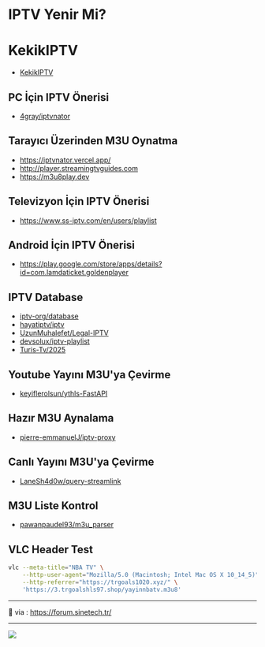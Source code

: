 # IPTV Yenir Mi?

# KekikIPTV

- [KekikIPTV](https://raw.githubusercontent.com/maarrem/IPTV-Kekik/main/Kanallar/KekikAkademi.m3u)

## PC İçin IPTV Önerisi

- [4gray/iptvnator](https://github.com/4gray/iptvnator/releases)

## Tarayıcı Üzerinden M3U Oynatma

- https://iptvnator.vercel.app/
- http://player.streamingtvguides.com
- https://m3u8play.dev

## Televizyon İçin IPTV Önerisi

- https://www.ss-iptv.com/en/users/playlist

## Android İçin IPTV Önerisi

- https://play.google.com/store/apps/details?id=com.lamdaticket.goldenplayer

## IPTV Database

- [iptv-org/database](https://iptv-org.github.io/)
- [hayatiptv/iptv](https://github.com/hayatiptv/iptv)
- [UzunMuhalefet/Legal-IPTV](https://github.com/UzunMuhalefet/Legal-IPTV)
- [devsolux/iptv-playlist](https://github.com/devsolux/iptv-playlist)
- [Turis-Tv/2025](https://github.com/Turis-Tv/2025)

## Youtube Yayını M3U'ya Çevirme

- [keyiflerolsun/ythls-FastAPI](https://github.com/keyiflerolsun/ythls-FastAPI)

## Hazır M3U Aynalama

- [pierre-emmanuelJ/iptv-proxy](https://github.com/pierre-emmanuelJ/iptv-proxy)

## Canlı Yayını M3U'ya Çevirme

- [LaneSh4d0w/query-streamlink](https://github.com/LaneSh4d0w/query-streamlink)

## M3U Liste Kontrol

- [pawanpaudel93/m3u_parser](https://github.com/pawanpaudel93/m3u_parser)

## VLC Header Test

```bash
vlc --meta-title="NBA TV" \
    --http-user-agent="Mozilla/5.0 (Macintosh; Intel Mac OS X 10_14_5)" \
    --http-referrer="https://trgoals1020.xyz/" \
    'https://3.trgoalshls97.shop/yayinnbatv.m3u8'
```

---

💬 via : https://forum.sinetech.tr/

---

<a href="https://github.com/maarrem/IPTV-Kekik/graphs/contributors?selectedMetric=additions" target="_blank">
  <img src="https://contrib.rocks/image?repo=maarrem/IPTV-Kekik" />
</a>
